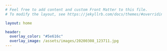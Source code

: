 ```yaml
---
# Feel free to add content and custom Front Matter to this file.
# To modify the layout, see https://jekyllrb.com/docs/themes/#overriding-theme-defaults

layout: home

header:
  overlay_color: "#5e616c"
  overlay_image: /assets/images/20200308_123711.jpg
---
```



